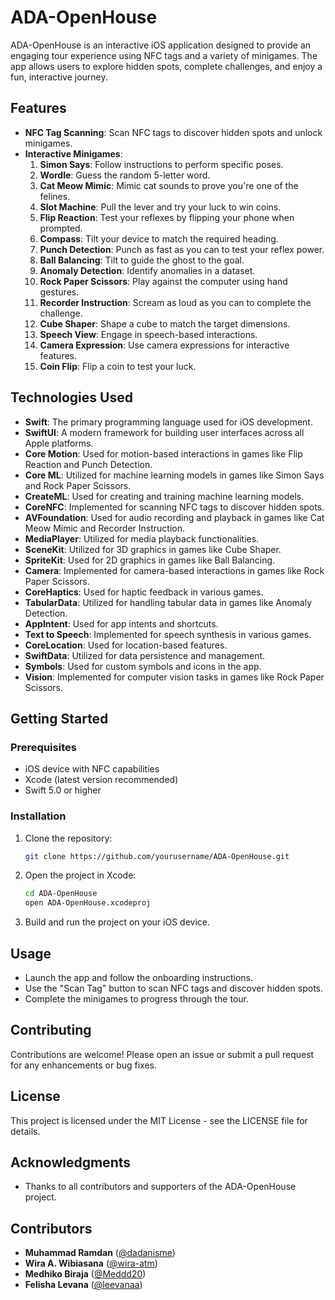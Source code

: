# ADA-OpenHouse

ADA-OpenHouse is an interactive iOS application designed to provide an engaging tour experience using NFC tags and a variety of minigames. The app allows users to explore hidden spots, complete challenges, and enjoy a fun, interactive journey.

## Features

- **NFC Tag Scanning**: Scan NFC tags to discover hidden spots and unlock minigames.
- **Interactive Minigames**:
  1.  **Simon Says**: Follow instructions to perform specific poses.
  2.  **Wordle**: Guess the random 5-letter word.
  3.  **Cat Meow Mimic**: Mimic cat sounds to prove you're one of the felines.
  4.  **Slot Machine**: Pull the lever and try your luck to win coins.
  5.  **Flip Reaction**: Test your reflexes by flipping your phone when prompted.
  6.  **Compass**: Tilt your device to match the required heading.
  7.  **Punch Detection**: Punch as fast as you can to test your reflex power.
  8.  **Ball Balancing**: Tilt to guide the ghost to the goal.
  9.  **Anomaly Detection**: Identify anomalies in a dataset.
  10. **Rock Paper Scissors**: Play against the computer using hand gestures.
  11. **Recorder Instruction**: Scream as loud as you can to complete the challenge.
  12. **Cube Shaper**: Shape a cube to match the target dimensions.
  13. **Speech View**: Engage in speech-based interactions.
  14. **Camera Expression**: Use camera expressions for interactive features.
  15. **Coin Flip**: Flip a coin to test your luck.

## Technologies Used

- **Swift**: The primary programming language used for iOS development.
- **SwiftUI**: A modern framework for building user interfaces across all Apple platforms.
- **Core Motion**: Used for motion-based interactions in games like Flip Reaction and Punch Detection.
- **Core ML**: Utilized for machine learning models in games like Simon Says and Rock Paper Scissors.
- **CreateML**: Used for creating and training machine learning models.
- **CoreNFC**: Implemented for scanning NFC tags to discover hidden spots.
- **AVFoundation**: Used for audio recording and playback in games like Cat Meow Mimic and Recorder Instruction.
- **MediaPlayer**: Utilized for media playback functionalities.
- **SceneKit**: Utilized for 3D graphics in games like Cube Shaper.
- **SpriteKit**: Used for 2D graphics in games like Ball Balancing.
- **Camera**: Implemented for camera-based interactions in games like Rock Paper Scissors.
- **CoreHaptics**: Used for haptic feedback in various games.
- **TabularData**: Utilized for handling tabular data in games like Anomaly Detection.
- **AppIntent**: Used for app intents and shortcuts.
- **Text to Speech**: Implemented for speech synthesis in various games.
- **CoreLocation**: Used for location-based features.
- **SwiftData**: Utilized for data persistence and management.
- **Symbols**: Used for custom symbols and icons in the app.
- **Vision**: Implemented for computer vision tasks in games like Rock Paper Scissors.

## Getting Started

### Prerequisites

- iOS device with NFC capabilities
- Xcode (latest version recommended)
- Swift 5.0 or higher

### Installation

1. Clone the repository:

   ```bash
   git clone https://github.com/yourusername/ADA-OpenHouse.git
   ```

2. Open the project in Xcode:

   ```bash
   cd ADA-OpenHouse
   open ADA-OpenHouse.xcodeproj
   ```

3. Build and run the project on your iOS device.

## Usage

- Launch the app and follow the onboarding instructions.
- Use the "Scan Tag" button to scan NFC tags and discover hidden spots.
- Complete the minigames to progress through the tour.

## Contributing

Contributions are welcome! Please open an issue or submit a pull request for any enhancements or bug fixes.

## License

This project is licensed under the MIT License - see the LICENSE file for details.

## Acknowledgments

- Thanks to all contributors and supporters of the ADA-OpenHouse project.

## Contributors

- **Muhammad Ramdan** ([@dadanisme](https://github.com/dadanisme))
- **Wira A. Wibiasana** ([@wira-atm](https://github.com/wira-atm))
- **Medhiko Biraja** ([@Meddd20](https://github.com/Meddd20))
- **Felisha Levana** ([@leevanaa](https://github.com/leevanaa))
